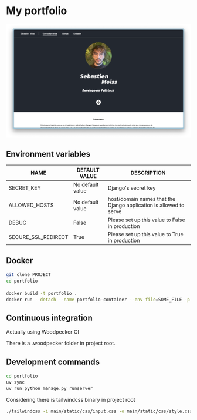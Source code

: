 # My portfolio
![screenshot](readme-image.png)

## Environment variables
| NAME                 | DEFAULT VALUE    | DESCRIPTION                                     |
| -------------------- | ---------------- | ----------------------------------------------- |
| SECRET_KEY           | No default value | Django's secret key                             |
| ALLOWED_HOSTS        | No default value | host/domain names that the Django application is allowed to serve |
| DEBUG                | False            | Please set up this value to False in production |
| SECURE_SSL_REDIRECT  | True             | Please set up this value to True in production  |

## Docker
```sh
git clone PROJECT
cd portfolio

docker build -t portfolio .
docker run --detach --name portfolio-container --env-file=SOME_FILE -p PORT:8000 portfolio 
```

## Continuous integration
<p>Actually using Woodpecker CI</p>
<p>There is a .woodpecker folder in project root.</p>

## Development commands
```sh
cd portfolio
uv sync
uv run python manage.py runserver
```

Considering there is tailwindcss binary in project root
```sh
./tailwindcss -i main/static/css/input.css -o main/static/css/style.css -w
```